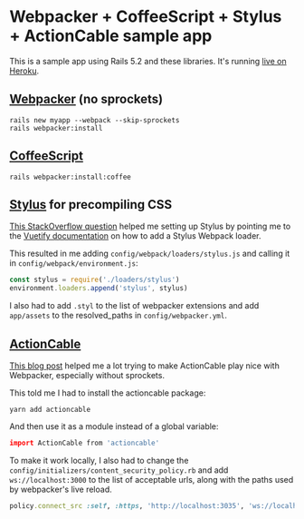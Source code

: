 # Webpacker + CoffeeScript + Stylus + ActionCable sample app

This is a sample app using Rails 5.2 and these libraries. It's running [live on Heroku](https://webpacker-actioncable-test.herokuapp.com/).

## [Webpacker](https://github.com/rails/webpacker) (no sprockets)

```shell
rails new myapp --webpack --skip-sprockets
rails webpacker:install
```

## [CoffeeScript](https://github.com/rails/webpacker#coffeescript)

```shell
rails webpacker:install:coffee
```

## [Stylus](http://stylus-lang.com/) for precompiling CSS

[This StackOverflow question](https://stackoverflow.com/questions/47452077/how-to-configure-the-webpacker-to-work-with-stylus-so-i-can-use-vuetify?rq=1) helped me setting up Stylus by pointing me to the [Vuetify documentation](https://vuetifyjs.com/en/style/theme#stylus-guide) on how to add a Stylus Webpack loader.

This resulted in me adding `config/webpack/loaders/stylus.js` and calling it in `config/webpack/environment.js`:

```javascript
const stylus = require('./loaders/stylus')
environment.loaders.append('stylus', stylus)
```

I also had to add `.styl` to the list of webpacker extensions and add `app/assets` to the resolved_paths in `config/webpacker.yml`.

## [ActionCable](http://guides.rubyonrails.org/action_cable_overview.html)

[This blog post](https://evilmartians.com/chronicles/evil-front-part-3) helped me a lot trying to make ActionCable play nice with Webpacker, especially without sprockets.

This told me I had to install the actioncable package:

```shell
yarn add actioncable
```

And then use it as a module instead of a global variable:

```coffee
import ActionCable from 'actioncable'
```

To make it work locally, I also had to change the `config/initializers/content_security_policy.rb` and add `ws://localhost:3000` to the list of acceptable urls, along with the paths used by webpacker's live reload.

```ruby
policy.connect_src :self, :https, 'http://localhost:3035', 'ws://localhost:3035', 'ws://localhost:3000' if Rails.env.development?
```
